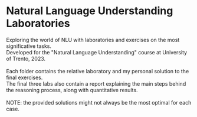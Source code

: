 # Natural Language Understanding Laboratories
Exploring the world of NLU with laboratories and exercises on the most significative tasks.
<br>
Developed for the "Natural Language Understanding" course at University of Trento, 2023.
<br><br>
Each folder contains the relative laboratory and my personal solution to the final exercises.
<br>
The final three labs also contain a report explaining the main steps behind the reasoning process, along with quantitative results.
<br><br>
NOTE: the provided solutions might not always be the most optimal for each case.